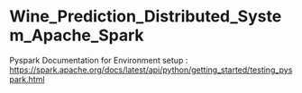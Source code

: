 # Wine_Prediction_Distributed_System_Apache_Spark
Pyspark Documentation for Environment setup : https://spark.apache.org/docs/latest/api/python/getting_started/testing_pyspark.html